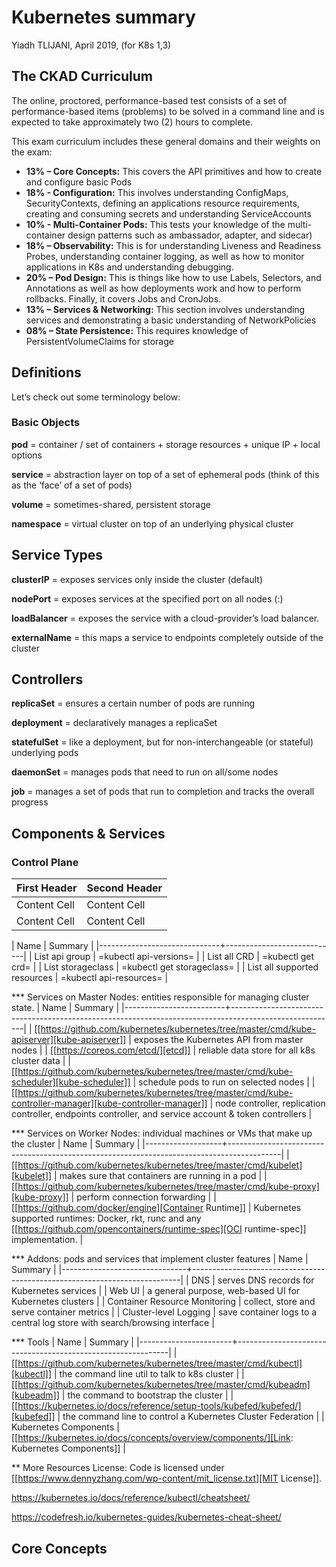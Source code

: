 # Kubernetes summary

Yiadh TLIJANI, April 2019, (for K8s 1,3)

## The CKAD Curriculum

The online, proctored, performance-based test consists of a set of performance-based items (problems) to be solved in a command line and is expected to take approximately two (2) hours to complete.

This exam curriculum includes these general domains and their weights on the exam:

* **13% – Core Concepts:** This covers the API primitives and how to create and configure basic Pods
* **18% - Configuration:** This involves understanding ConfigMaps, SecurityContexts, defining an applications resource requirements, creating and consuming secrets and understanding ServiceAccounts
* **10% - Multi-Container Pods:** This tests your knowledge of the multi-container design patterns such as ambassador, adapter, and sidecar)
* **18% – Observability:** This is for understanding Liveness and Readiness Probes, understanding container logging, as well as how to monitor applications in K8s and understanding debugging.
* **20% – Pod Design:** This is things like how to use Labels, Selectors, and Annotations as well as how deployments work and how to perform rollbacks. Finally, it covers Jobs and CronJobs.
* **13% – Services & Networking:** This section involves understanding services and demonstrating a basic understanding of NetworkPolicies
* **08% – State Persistence:** This requires knowledge of PersistentVolumeClaims for storage

## Definitions

Let’s check out some terminology below:

### Basic Objects

**pod** = container / set of containers + storage resources + unique IP + local options

**service** = abstraction layer on top of a set of ephemeral pods (think of this as the ‘face’ of a set of pods)

**volume** = sometimes-shared, persistent storage

**namespace** = virtual cluster on top of an underlying physical cluster

## Service Types

**clusterIP** = exposes services only inside the cluster (default)

**nodePort** = exposes services at the specified port on all nodes (<node-ip>:<nodePort>)

**loadBalancer** = exposes the service with a cloud-provider’s load balancer.

**externalName** = this maps a service to endpoints completely outside of the cluster

## Controllers

**replicaSet** = ensures a certain number of pods are running

**deployment** = declaratively manages a replicaSet

**statefulSet** = like a deployment, but for non-interchangeable (or stateful) underlying pods

**daemonSet** = manages pods that need to run on all/some nodes

**job** = manages a set of pods that run to completion and tracks the overall progress

## Components & Services

### Control Plane

| First Header  | Second Header |
| ------------- | ------------- |
| Content Cell  | Content Cell  |
| Content Cell  | Content Cell  |

| Name                         | Summary                    |
|------------------------------+----------------------------|
| List api group               | =kubectl api-versions=     |
| List all CRD                 | =kubectl get crd=          |
| List storageclass            | =kubectl get storageclass= |
| List all supported resources | =kubectl api-resources=    |


*** Services on Master Nodes: entities responsible for managing cluster state.
| Name                    | Summary                                                                                                |
|-------------------------+--------------------------------------------------------------------------------------------------------|
| [[https://github.com/kubernetes/kubernetes/tree/master/cmd/kube-apiserver][kube-apiserver]]          | exposes the Kubernetes API from master nodes                                                           |
| [[https://coreos.com/etcd/][etcd]]                    | reliable data store for all k8s cluster data                                                           |
| [[https://github.com/kubernetes/kubernetes/tree/master/cmd/kube-scheduler][kube-scheduler]]          | schedule pods to run on selected nodes                                                                 |
| [[https://github.com/kubernetes/kubernetes/tree/master/cmd/kube-controller-manager][kube-controller-manager]] | node controller, replication controller, endpoints controller, and service account & token controllers |

*** Services on Worker Nodes: individual machines or VMs that make up the cluster
| Name              | Summary                                                                                   |
|-------------------+-------------------------------------------------------------------------------------------|
| [[https://github.com/kubernetes/kubernetes/tree/master/cmd/kubelet][kubelet]]           | makes sure that containers are running in a pod                                           |
| [[https://github.com/kubernetes/kubernetes/tree/master/cmd/kube-proxy][kube-proxy]]        | perform connection forwarding                                                             |
| [[https://github.com/docker/engine][Container Runtime]] | Kubernetes supported runtimes: Docker, rkt, runc and any [[https://github.com/opencontainers/runtime-spec][OCI runtime-spec]] implementation. |

*** Addons: pods and services that implement cluster features
| Name                          | Summary                                                                   |
|-------------------------------+---------------------------------------------------------------------------|
| DNS                           | serves DNS records for Kubernetes services                                |
| Web UI                        | a general purpose, web-based UI for Kubernetes clusters                   |
| Container Resource Monitoring | collect, store and serve container metrics                                |
| Cluster-level Logging         | save container logs to a central log store with search/browsing interface |

*** Tools
| Name                  | Summary                                                     |
|-----------------------+-------------------------------------------------------------|
| [[https://github.com/kubernetes/kubernetes/tree/master/cmd/kubectl][kubectl]]               | the command line util to talk to k8s cluster                |
| [[https://github.com/kubernetes/kubernetes/tree/master/cmd/kubeadm][kubeadm]]               | the command to bootstrap the cluster                        |
| [[https://kubernetes.io/docs/reference/setup-tools/kubefed/kubefed/][kubefed]]               | the command line to control a Kubernetes Cluster Federation |
| Kubernetes Components | [[https://kubernetes.io/docs/concepts/overview/components/][Link: Kubernetes Components]]                                 |

** More Resources
License: Code is licensed under [[https://www.dennyzhang.com/wp-content/mit_license.txt][MIT License]].

https://kubernetes.io/docs/reference/kubectl/cheatsheet/

https://codefresh.io/kubernetes-guides/kubernetes-cheat-sheet/







## Core Concepts


